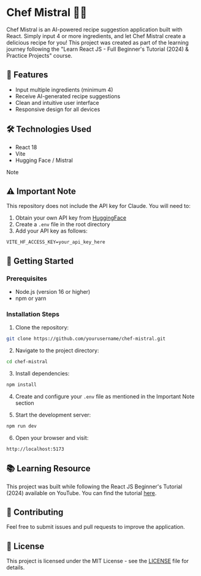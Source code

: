 # Chef Mistral 🧑‍🍳

Chef Mistral is an AI-powered recipe suggestion application built with React. Simply input 4 or more ingredients, and let Chef Mistral create a delicious recipe for you! This project was created as part of the learning journey following the "Learn React JS - Full Beginner's Tutorial (2024) & Practice Projects" course.

## 🌟 Features

- Input multiple ingredients (minimum 4)
- Receive AI-generated recipe suggestions
- Clean and intuitive user interface
- Responsive design for all devices

## 🛠️ Technologies Used

- React 18
- Vite
- Hugging Face / Mistral

> [!NOTE]
>
> ## ⚠️ Important Note
>
> This repository does not include the API key for Claude. You will need to:
>
> 1. Obtain your own API key from [HuggingFace](https://huggingface.co/settings/tokens)
> 2. Create a `.env` file in the root directory
> 3. Add your API key as follows:

```
VITE_HF_ACCESS_KEY=your_api_key_here
```

## 🚀 Getting Started

### Prerequisites

- Node.js (version 16 or higher)
- npm or yarn

### Installation Steps

1. Clone the repository:

```bash
git clone https://github.com/yourusername/chef-mistral.git
```

2. Navigate to the project directory:

```bash
cd chef-mistral
```

3. Install dependencies:

```bash
npm install
```

4. Create and configure your `.env` file as mentioned in the Important Note section

5. Start the development server:

```bash
npm run dev
```

6. Open your browser and visit:

```
http://localhost:5173
```

## 📚 Learning Resource

This project was built while following the React JS Beginner's Tutorial (2024) available on YouTube. You can find the tutorial [here](https://www.youtube.com/watch?v=x4rFhThSX04).

## 🤝 Contributing

Feel free to submit issues and pull requests to improve the application.

## 📄 License

This project is licensed under the MIT License - see the [LICENSE](LICENSE) file for details.
